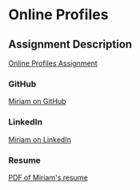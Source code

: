 # Online Profiles

## Assignment Description
[Online Profiles Assignment](https://education.launchcode.org/liftoff/assignments/online-profiles/)
 
### GitHub
[Miriam on GitHub](https://github.com/mnwiegand)
 
### LinkedIn
[Miriam on LinkedIn](https://www.linkedin.com/in/miriam-wiegand-18b14142/)

### Resume
[PDF of Miriam's resume](https://github.com/mnwiegand/liftoff-assignments/blob/master/C1-Online_Profiles/MWiegand_Resume.pdf)